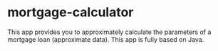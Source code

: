 # mortgage-calculator

This app provides you to approximately calculate the parameters of a mortgage loan (approximate data).
This app is fully based on Java.
